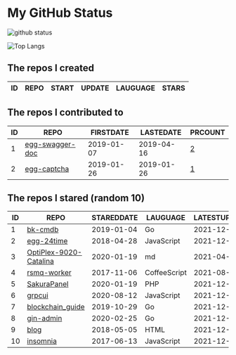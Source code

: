 # My GitHub Status

<img src="https://github-readme-stats-1.yihong0618.vercel.app/api?username=jc-lathander&show_icons=true&&&hide_title=true&count_private=true" alt="github status" />

![Top Langs](https://github-readme-stats-1.yihong0618.vercel.app/api/top-langs/?username=jc-lathander&layout=compact)

<!--START_SECTION:my_github-->
## The repos I created
| ID | REPO | START | UPDATE | LAUGUAGE | STARS |
|----|------|-------|--------|----------|-------|

## The repos I contributed to
| ID |                                REPO                                | FIRSTDATE  | LASTEDATE  |                                          PRCOUNT                                           |
|----|--------------------------------------------------------------------|------------|------------|--------------------------------------------------------------------------------------------|
|  1 | [egg-swagger-doc](https://github.com/Yanshijie-EL/egg-swagger-doc) | 2019-01-07 | 2019-04-16 | [2](https://github.com/Yanshijie-EL/egg-swagger-doc/pulls?q=is%3Apr+author%3Ajc-lathander) |
|  2 | [egg-captcha](https://github.com/Raoul1996/egg-captcha)            | 2019-01-26 | 2019-01-26 | [1](https://github.com/Raoul1996/egg-captcha/pulls?q=is%3Apr+author%3Ajc-lathander)        |

## The repos I stared (random 10)
| ID |                                   REPO                                   | STAREDDATE |   LAUGUAGE   | LATESTUPDATE |
|----|--------------------------------------------------------------------------|------------|--------------|--------------|
|  1 | [bk-cmdb](https://github.com/Tencent/bk-cmdb)                            | 2019-01-04 | Go           | 2021-12-21   |
|  2 | [egg-24time](https://github.com/seasonstar/egg-24time)                   | 2018-04-28 | JavaScript   | 2021-12-03   |
|  3 | [OptiPlex-9020-Catalina](https://github.com/W-MS/OptiPlex-9020-Catalina) | 2020-01-19 | md           | 2021-04-09   |
|  4 | [rsmq-worker](https://github.com/mpneuried/rsmq-worker)                  | 2017-11-06 | CoffeeScript | 2021-08-02   |
|  5 | [SakuraPanel](https://github.com/ZeroDream-CN/SakuraPanel)               | 2020-01-19 | PHP          | 2021-12-16   |
|  6 | [grpcui](https://github.com/fullstorydev/grpcui)                         | 2020-08-12 | JavaScript   | 2021-12-21   |
|  7 | [blockchain_guide](https://github.com/yeasy/blockchain_guide)            | 2019-10-29 | Go           | 2021-12-21   |
|  8 | [gin-admin](https://github.com/LyricTian/gin-admin)                      | 2020-02-25 | Go           | 2021-12-21   |
|  9 | [blog](https://github.com/xizhibei/blog)                                 | 2018-05-05 | HTML         | 2021-12-21   |
| 10 | [insomnia](https://github.com/Kong/insomnia)                             | 2017-06-13 | JavaScript   | 2021-12-21   |

<!--END_SECTION:my_github-->
